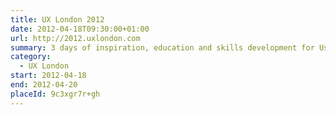 ```yaml
---
title: UX London 2012
date: 2012-04-18T09:30:00+01:00
url: http://2012.uxlondon.com
summary: 3 days of inspiration, education and skills development for User Experience Designers.
category:
  - UX London
start: 2012-04-18
end: 2012-04-20
placeId: 9c3xgr7r+gh
---
```

